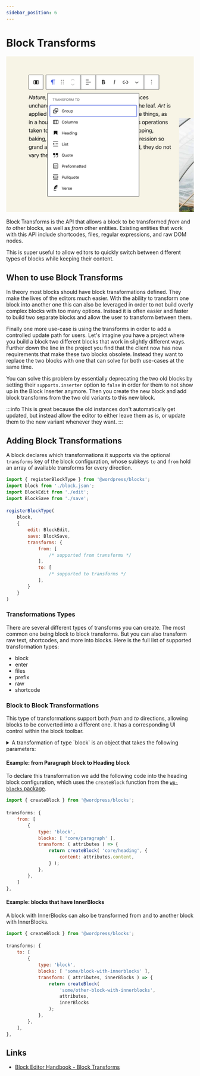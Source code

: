 ```yaml
---
sidebar_position: 6
---
```


# Block Transforms

![Block Transforms of the Core Paragraph](../../static/img/block-transforms.png)

Block Transforms is the API that allows a block to be transformed _from_ and _to_ other blocks, as well as _from_ other entities. Existing entities that work with this API include shortcodes, files, regular expressions, and raw DOM nodes.

This is super useful to allow editors to quickly switch between different types of blocks while keeping their content.

## When to use Block Transforms

In theory most blocks should have block transformations defined. They make the lives of the editors much easier. With the ability to transform one block into another one this can also be leveraged in order to not build overly complex blocks with too many options. Instead it is often easier and faster to build two separate blocks and allow the user to transform between them.

Finally one more use-case is using the transforms in order to add a controlled update path for users. Let's imagine you have a project where you build a block two different blocks that work in slightly different ways. Further down the line in the project you find that the client now has new requirements that make these two blocks obsolete. Instead they want to replace the two blocks with one that can solve for both use-cases at the same time.

You can solve this problem by essentially deprecating the two old blocks by setting their `supports.inserter` option to `false` in order for them to not show up in the Block Inserter anymore. Then you create the new block and add block transforms from the two old variants to this new block.

:::info
This is great because the old instances don't automatically get updated, but instead allow the editor to either leave them as is, or update them to the new variant whenever they want.
:::

## Adding Block Transformations

A block declares which transformations it supports via the optional `transforms` key of the block configuration, whose subkeys `to` and `from` hold an array of available transforms for every direction.

```js title="index.js"
import { registerBlockType } from '@wordpress/blocks';
import block from './block.json';
import BlockEdit from './edit';
import BlockSave from './save';

registerBlockType(
    block,
    {
        edit: BlockEdit,
        save: BlockSave,
        transforms: {
            from: [
                /* supported from transforms */
            ],
            to: [
                /* supported to transforms */
            ],
        }
    }
)
```

### Transformations Types

There are several different types of transforms you can create. The most common one being block to block transforms. But you can also transform raw text, shortcodes, and more into blocks. Here is the full list of supported transformation types:

- block
- enter
- files
- prefix
- raw
- shortcode

### Block to Block Transformations

This type of transformations support both _from_ and _to_ directions, allowing blocks to be converted into a different one. It has a corresponding UI control within the block toolbar.

<details>
<summary>
A transformation of type `block` is an object that takes the following parameters:
</summary>
<p>

- **type** _(string)_: the value `block`.
- **blocks** _(array)_: a list of known block types. It also accepts the wildcard value (`"*"`), meaning that the transform is available to _all_ block types (eg: all blocks can transform into `core/group`).
- **transform** _(function)_: a callback that receives the attributes and inner blocks of the block being processed. It should return a block object or an array of block objects.
- **isMatch** _(function, optional)_: a callback that receives the block attributes as the first argument and the block object as the second argument and should return a boolean. Returning `false` from this function will prevent the transform from being available and displayed as an option to the user.
- **isMultiBlock** _(boolean, optional)_: whether the transformation can be applied when multiple blocks are selected. If true, the `transform` function's first parameter will be an array containing each selected block's attributes, and the second an array of each selected block's inner blocks. False by default.
- **priority** _(number, optional)_: controls the priority with which a transformation is applied, where a lower value will take precedence over higher values. This behaves much like a [WordPress hook](https://codex.wordpress.org/Plugin_API#Hook_to_WordPress). Like hooks, the default priority is `10` when not otherwise set.

</p>
</details>

#### Example: from Paragraph block to Heading block

To declare this transformation we add the following code into the heading block configuration, which uses the `createBlock` function from the [`wp-blocks` package](https://developer.wordpress.org/block-editor/reference-guides/packages/packages-blocks/#createblock).

```js
import { createBlock } from '@wordpress/blocks';

transforms: {
    from: [
        {
            type: 'block',
            blocks: [ 'core/paragraph' ],
            transform: ( attributes ) => {
                return createBlock( 'core/heading', {
                    content: attributes.content,
                } );
            },
        },
    ]
},
```

#### Example: blocks that have InnerBlocks

A block with InnerBlocks can also be transformed from and to another block with InnerBlocks.

```js
import { createBlock } from '@wordpress/blocks';

transforms: {
    to: [
        {
            type: 'block',
            blocks: [ 'some/block-with-innerblocks' ],
            transform: ( attributes, innerBlocks ) => {
                return createBlock(
                    'some/other-block-with-innerblocks',
                    attributes,
                    innerBlocks
                );
            },
        },
    ],
},
```

## Links

- [Block Editor Handbook - Block Transforms](https://developer.wordpress.org/block-editor/reference-guides/block-api/block-transforms/)
